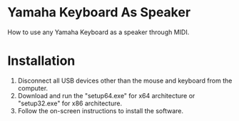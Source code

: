 # Yamaha Keyboard As Speaker
How to use any Yamaha Keyboard as a speaker through MIDI.

# Installation
1. Disconnect all USB devices other than the mouse and keyboard from the computer.
2. Download and run the "setup64.exe" for x64 architecture or "setup32.exe" for x86 architecture.
3. Follow the on-screen instructions to install the software.
